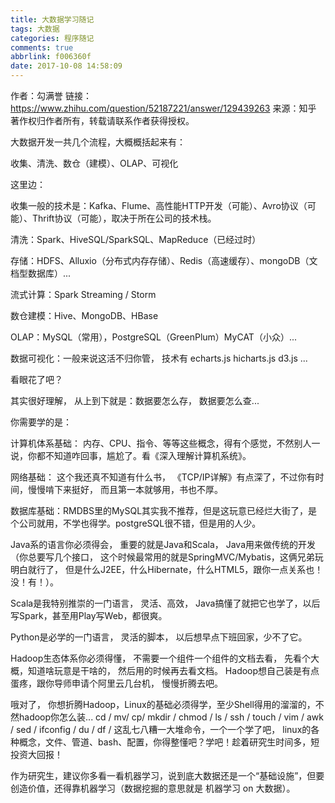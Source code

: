 ```yaml
---
title: 大数据学习随记
tags: 大数据
categories: 程序随记
comments: true
abbrlink: f006360f
date: 2017-10-08 14:58:09
---
```

作者：勾满誉
链接：https://www.zhihu.com/question/52187221/answer/129439263
来源：知乎
著作权归作者所有，转载请联系作者获得授权。

大数据开发一共几个流程，大概概括起来有：

收集、清洗、数仓（建模）、OLAP、可视化

这里边：

收集一般的技术是：Kafka、Flume、高性能HTTP开发（可能）、Avro协议（可能）、Thrift协议（可能），取决于所在公司的技术栈。

清洗：Spark、HiveSQL/SparkSQL、MapReduce（已经过时）

存储：HDFS、Alluxio（分布式内存存储）、Redis（高速缓存）、mongoDB（文档型数据库）...

流式计算：Spark Streaming / Storm

数仓建模：Hive、MongoDB、HBase

OLAP：MySQL（常用），PostgreSQL（GreenPlum）MyCAT（小众）...

数据可视化：一般来说这活不归你管， 技术有 echarts.js hicharts.js d3.js ...

看眼花了吧？

其实很好理解， 从上到下就是：数据要怎么存， 数据要怎么查...

你需要学的是：

计算机体系基础： 内存、CPU、指令、等等这些概念，得有个感觉，不然别人一说，你都不知道咋回事，尴尬了。看《深入理解计算机系统》。

网络基础： 这个我还真不知道有什么书， 《TCP/IP详解》有点深了，不过你有时间，慢慢啃下来挺好， 而且第一本就够用，书也不厚。

数据库基础：RMDBS里的MySQL其实我不推荐，但是这玩意已经烂大街了，是个公司就用，不学也得学。postgreSQL很不错，但是用的人少。



Java系的语言你必须得会， 重要的就是Java和Scala， Java用来做传统的开发（你总要写几个接口， 这个时候最常用的就是SpringMVC/Mybatis，这俩兄弟玩明白就行了， 但是什么J2EE，什么Hibernate，什么HTML5，跟你一点关系也！没！有！）。

Scala是我特别推崇的一门语言， 灵活、高效， Java搞懂了就把它也学了，以后写Spark，甚至用Play写Web，都很爽。

Python是必学的一门语言， 灵活的脚本， 以后想早点下班回家，少不了它。

Hadoop生态体系你必须得懂， 不需要一个组件一个组件的文档去看， 先看个大概，知道啥玩意是干啥的， 然后用的时候再去看文档。 Hadoop想自己装是有点蛋疼，跟你导师申请个阿里云几台机， 慢慢折腾去吧。

哦对了， 你想折腾Hadoop，Linux的基础必须得学，至少Shell得用的溜溜的，不然hadoop你怎么装... cd / mv/ cp/ mkdir / chmod / ls / ssh / touch / vim / awk / sed / ifconfig / du / df / 这乱七八糟一大堆命令，一个一个学了吧， linux的各种概念，文件、管道、bash、配置，你得整懂吧？学吧！趁着研究生时间多，短投资大回报！

作为研究生，建议你多看一看机器学习，说到底大数据还是一个“基础设施”，但要创造价值，还得靠机器学习（数据挖掘的意思就是 机器学习 on 大数据）。
